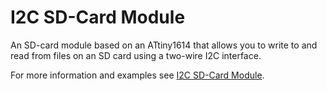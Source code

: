 # I2C SD-Card Module

An SD-card module based on an ATtiny1614 that allows you to write to and read from files on an SD card using a two-wire I2C interface.

For more information and examples see [I2C SD-Card Module](http://www.technoblogy.com/show?3XEP).
